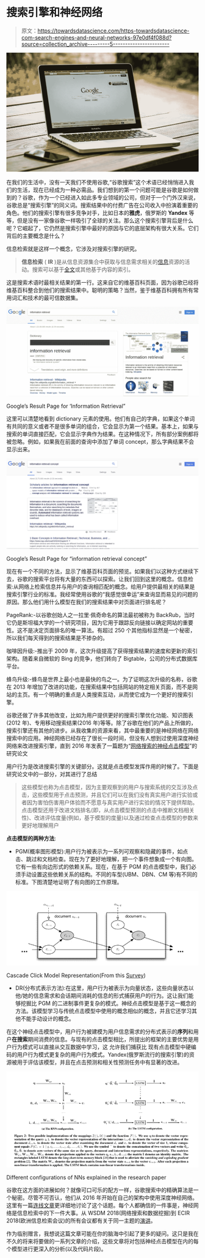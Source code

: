 # 搜索引擎和神经网络

> 原文：<https://towardsdatascience.com/https-towardsdatascience-com-search-engines-and-neural-networks-97e0df4f088d?source=collection_archive---------5----------------------->

![](img/43b3153c16f601f7e81ad5b46812e3d0.png)

在我们的生活中，没有一天我们不使用谷歌,“谷歌搜索”这个术语已经悄悄进入我们的生活，现在已经成为一种必需品。我们想到的第一个问题可能是谷歌是如何做到的？谷歌，作为一个已经进入如此多专业领域的公司，但对于一个门外汉来说，谷歌总是“搜索引擎”的同义词。搜索结果中的付费广告在公司收入中扮演着重要的角色。他们的搜索引擎有很多竞争对手，比如日本的**雅虎**，俄罗斯的 **Yandex** 等等，但是没有一家像谷歌一样吸引了全球的关注。那么这个搜索引擎背后是什么呢？它崛起了，它仍然是搜索引擎中最好的原因与它的底层架构有很大关系。它们背后的主要概念是什么？

信息检索就是这样一个概念，它涉及对搜索引擎的研究。

> **信息检索** ( **IR** )是从信息资源集合中获取与信息需求相关的[信息](https://en.wikipedia.org/wiki/Information)资源的活动。搜索可以基于[全文](https://en.wikipedia.org/wiki/Full-text_search)或其他基于内容的索引。

这是搜索术语时最相关结果的第一行。这来自它的维基百科页面，因为谷歌已经将维基百科整合到他们的搜索结果中。聪明的策略？当然，鉴于维基百科拥有所有常用词汇和技术的最可信数据集。

![](img/302681da3a4fe1c17ff52a2d1c9b178f.png)

Google’s Result Page for ‘Information Retrieval”

这里可以清楚地看到 dictionary 元素的使用。他们有自己的字典，如果这个单词有共同的意义或者不是很多单词的组合，它会显示为第一个结果。基本上，如果与搜索的单词直接匹配，它会显示字典作为结果。在这种情况下，所有部分案例都将被忽略。例如，如果我在前面的查询中添加了单词 concept，那么字典结果不会显示出来。

![](img/daddeeb00c3cc3cc091125293e77dc71.png)

Google’s Result Page for “information retrieval concept”

现在有一个不同的方法，显示了维基百科页面的预览。如果我们以这种方式继续下去，谷歌的搜索平台将有大量的东西可以探索。让我们回到这里的概念。信息检索:从网络上检索信息并与用户的查询相匹配的概念。给用户提供最相关的结果是搜索引擎行业的标准。我经常使用谷歌的“我感觉很幸运”来查询显而易见的问题的原因。那么他们用什么模型在我们的搜索结果中对页面进行排名呢？

PageRank:-以谷歌创始人之一拉里·佩奇命名的算法最初被称为 BackRub，当时它仍是斯坦福大学的一个研究项目，因为它用于跟踪反向链接以确定网站的重要性。这不是决定页面排名的唯一算法。有超过 250 个其他指标显然是一个秘密，所以我们每天得到的搜索结果是不掺杂的。

咖啡因升级:-推出于 2009 年，这次升级提高了获得搜索结果的速度和更新的索引架构。随着来自微软的 Bing 的竞争，他们转向了 Bigtable，公司的分布式数据库平台。

蜂鸟升级:-蜂鸟是世界上最小也是最快的鸟之一。为了证明这次升级的名称，谷歌在 2013 年增加了改进的功能，在搜索结果中包括网站的特定相关页面，而不是网站的主页。有一个明确的重点是人类搜索互动，从而使它成为一个更好的搜索引擎。

谷歌还做了许多其他改变，比如为用户提供更好的搜索引擎优化功能、知识图表(2012 年)、专用移动搜索结果(2016 年)等等。除了谷歌在他们的产品上所做的，搜索引擎还有其他的进步。从我收集的资源来看，其中最重要的是神经网络在网络搜索中的应用。神经网络已经存在了很长一段时间，但没有人想到过使用深度神经网络来改进搜索引擎，直到 2016 年发表了一篇题为“[网络搜索的神经点击模型](https://staff.fnwi.uva.nl/m.derijke/wp-content/papercite-data/pdf/borisov-neural-2016.pdf)”的研究论文

用户行为是改进搜索引擎的关键部分。这就是点击模型发挥作用的时候了。下面是研究论文中的一部分，对其进行了总结

> 这些模型也称为点击模型，因为主要观察到的用户与搜索系统的交互涉及点击，这些模型用于点击预测，并且它们可以在我们没有真实用户进行实验或者因为害怕伤害用户体验而不愿意与真实用户进行实验的情况下提供帮助。点击模型还用于改进文档排名(即，从点击模型预测的点击中推断文档相关性)、改进评估度量(例如，基于模型的度量)以及通过检查点击模型的参数来更好地理解用户

**点击模型的两种方法**:

*   PGM(概率图形模型):用户行为被表示为一系列可观察和隐藏的事件，如点击、跳过和文档检查。现在为了更好地理解，把一个事件想象成一个有向图。它有一些有向边形式的依赖关系。现在，在基于 PGM 的点击模型中，我们必须手动设置这些依赖关系的结构。不同的车型(UBM、DBN、CM 等)有不同的标准。下图清楚地证明了有向图的工作原理。

![](img/14f2f810d0a0b8f44fe2d1356b9cb0c9.png)

Cascade Click Model Representation(From this [Survey](https://clickmodels.weebly.com/uploads/5/2/2/5/52257029/mc2015-clickmodels.pdf))

*   DR(分布式表示方法):在这里，用户行为被表示为向量状态，这些向量状态以他/她的信息需求和会话期间消耗的信息的形式捕获用户的行为。这让我们能够挖掘比 PGM 的二进制事件更复杂的模式。神经点击模型是基于这一概念的方法。该模型学习与传统点击模型中使用的概念相似的概念，并且它还学习其他不能手动设计的概念。

在这个神经点击模型中，用户行为被建模为用户信息需求的分布式表示的**序列**和用户**在搜索**期间消费的信息。与现有的点击模型相比，所提出的框架的主要优势是用户行为模式可以直接从交互数据中学习，这
允许我们捕获比
现有点击模型中硬编码的用户行为模式更复杂的用户行为模式。Yandex(俄罗斯流行的搜索引擎)的资源被用于评估该模型，并且在点击预测和相关性预测任务中有显著的改进。

![](img/282d39a083ba788f8753ac81c880393a.png)

Different configurations of NNs explained in the research paper

谷歌在这方面的进展如何？就像可口可乐的配方一样，谷歌搜索中的精确算法是一个秘密。尽管不可否认，他们从 2016 年开始在自己的架构中使用深度神经网络。这里有一篇[连线文章](https://www.wired.com/2016/02/ai-is-changing-the-technology-behind-google-searches/)更详细地讨论了这个话题。每个人都确信的一件事是，神经网络是信息检索中的下一件大事。从 WSDM 2018(网络搜索和数据挖掘)到 ECIR 2018(欧洲信息检索会议)的所有会议都有关于同一主题的[演讲](http://nn4ir.com)。

作为临别赠言，我想说这篇文章可能在你的脑海中引起了更多的疑问。这只是我在不久的将来将要做的一系列文章的介绍，这些文章将对包括神经点击模型在内的每个模型进行更深入的分析(以及代码片段)。
